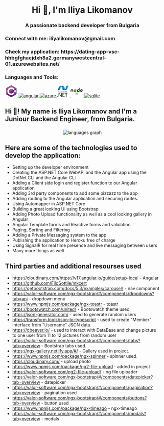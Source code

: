 <h1 align="center">Hi 👋, I'm Iliya Likomanov</h1>
<h3 align="center">A passionate backend developer from Bulgaria</h3>

<h3 align="left">Connect with me: iliyalikomanov@gmail.com</h3>
<h3 align="left">Check my application: https://dating-app-vsc-hhbgfghaejdxh8a2.germanywestcentral-01.azurewebsites.net/</h3>
<p align="left">
</p>

<h3 align="left">Languages and Tools:</h3>
<p align="left"> <a href="https://www.w3schools.com/cs/" target="_blank" rel="noreferrer"> <img src="https://raw.githubusercontent.com/devicons/devicon/master/icons/csharp/csharp-original.svg" alt="csharp" width="40" height="40"/> </a> <a href="https://angular.io" target="_blank" rel="noreferrer"> <img src="https://angular.io/assets/images/logos/angular/angular.svg" alt="angular" width="40" height="40"/> </a> <a href="https://azure.microsoft.com/en-in/" target="_blank" rel="noreferrer"> <img src="https://www.vectorlogo.zone/logos/microsoft_azure/microsoft_azure-icon.svg" alt="azure" width="40" height="40"/> </a> <a href="https://dotnet.microsoft.com/" target="_blank" rel="noreferrer"> <img src="https://raw.githubusercontent.com/devicons/devicon/master/icons/dot-net/dot-net-original-wordmark.svg" alt="dotnet" width="40" height="40"/> </a> <a href="https://nodejs.org" target="_blank" rel="noreferrer"> <img src="https://raw.githubusercontent.com/devicons/devicon/master/icons/nodejs/nodejs-original-wordmark.svg" alt="nodejs" width="40" height="40"/> </a> <a href="https://www.sqlite.org/" target="_blank" rel="noreferrer"> <img src="https://www.vectorlogo.zone/logos/sqlite/sqlite-icon.svg" alt="sqlite" width="40" height="40"/> </a> </p>

<h2 align="left">Hi 👋! My name is Iliya Likomanov and I'm a Juniour Backend Engineer, from Bulgaria.</h2>

###

<div align="center">
  <img src="https://github-readme-stats.vercel.app/api/top-langs?username=thewickermilko&locale=en&hide_title=false&layout=compact&card_width=320&langs_count=5&theme=dracula&hide_border=false" height="150" alt="languages graph"  />
</div>

## Here are some of the technologies used to develop the application:

- Setting up the developer environment
- Creating the ASP.NET Core WebAPI and the Angular app using the DotNet CLI and the Angular CLI
- Adding a Client side login and register function to our Angular application
- Adding 3rd party components to add some pizzazz to the app
- Adding routing to the Angular application and securing routes.
- Using Automapper in ASP.NET Core
- Building a great looking UI using Bootstrap
- Adding Photo Upload functionality as well as a cool looking gallery in Angular
- Angular Template forms and Reactive forms and validation
- Paging, Sorting and Filtering
- Adding a Private Messaging system to the app
- Publishing the application to Heroku free of charge
- Using SignalR for real time presence and live messaging between users
- Many more things as well

  
## Third parties and additional resourses used
- https://cloudinary.com/https://v17.angular.io/guide/setup-local - Angular
- https://github.com/FiloSottile/mkcert
- https://getbootstrap.com/docs/5.3/examples/carousel/ - nav component
- https://valor-software.com/ngx-bootstrap/#/components/dropdowns?tab=api - dropdown menu
- https://www.npmjs.com/package/ngx-toastr - toastr
- https://bootswatch.com/united/ - Bootswatch theme used
- https://json-generator.com/ - used to generate random users
- https://transform.tools/json-to-typescript - used to create "Member" interface from "Username" JSON data.
- https://dbeaver.io/ - used to interact with DataBase and change picture to one user from 11 to 12  pictures from random user
- https://valor-software.com/ngx-bootstrap/#/components/tabs?tab=overview - Bootstrap tabs used.
- https://ngx-gallery.netlify.app/#/ - Gallery used in project.
- https://www.npmjs.com/package/ngx-spinner - spinner used.
- https://cloudinary.com/ - upload photo
- https://www.npmjs.com/package/ng2-file-upload - added in project
- https://valor-software.com/ng2-file-upload/ - ng file uploader
- https://valor-software.com/ngx-bootstrap/#/components/datepicker?tab=overview - datepicker
- https://valor-software.com/ngx-bootstrap/#/components/pagination?tab=overview - pagination used
- https://valor-software.com/ngx-bootstrap/#/components/buttons?tab=overview - button used
- https://www.npmjs.com/package/ngx-timeago - ngx-timeago
- https://valor-software.com/ngx-bootstrap/#/components/modals?tab=overview - modals

